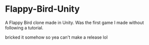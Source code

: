 # Flappy-Bird-Unity
A Flappy Bird clone made in Unity. Was the first game I made without following a tutorial.

bricked it somehow so yea can't make a release lol
